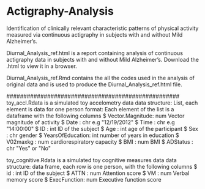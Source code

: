 # Actigraphy-Analysis
Identification of clinically relevant characteristic patterns of physical activity measured via continuous actigraphy in subjects with and without Mild Alzheimer’s.

Diurnal_Analysis_ref.html is a report containing analysis of continuous actigraphy data in subjects with and without Mild Alzheimer’s. Download the .html to view it in a browser.

Diurnal_Analysis_ref.Rmd contains the all the codes used in the analysis of original data and is used to produce the Diurnal_Analysis_ref.html file.

###################################################
toy_accl.Rdata is a simulated toy accelometry data
data structure: List, each element is data for one person
format: Each element of the list is a dataframe with the following columns
 $ Vector.Magnitude: num  Vector magnitude of activity
 $ Date            : chr  e.g "12/19/2012" 
 $ Time            : chr  e.g "14:00:00" 
 $ ID              : int  ID of the subject
 $ Age             : int  age of the participant
 $ Sex             : chr  gender
 $ YearsOfEducation: int  number of years in education
 $ V02maxkg        : num  cardiorespiratory capacity
 $ BMI             : num  BMI
 $ ADStatus        : chr  "Yes" or "No"

toy_cognitive.Rdata is a simulated toy cognitive measures data
data structure: data frame, each row is one person, with the following columns
 $ id          : int  ID of the subject
 $ ATTN        : num  Attention score
 $ VM          : num  Verbal memory score
 $ ExecFunction: num  Executive function score
